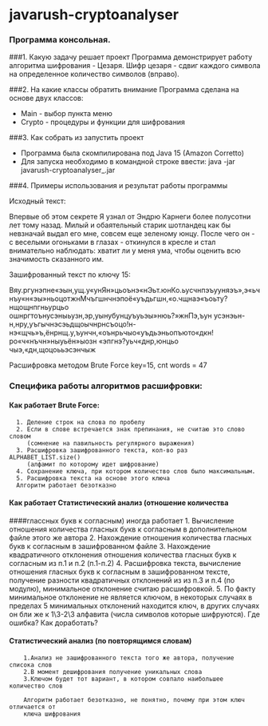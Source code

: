 # javarush-cryptoanalyser

### Программа консольная.

###1. Какую задачу решает проект
Программа демонстрирует работу алгоритма шифрования - Цезаря.
Шифр цезаря - сдвиг каждого символа на определенное количество символов (вправо).

###2. На какие классы обратить внимание
Программа сделана на основе двух классов:
* Main - выбор пункта меню
* Crypto - процедуры и функции для шифрования

###3. Как собрать из запустить проект

* Программа была скомпилирована под Java 15 (Amazon Corretto)
* Для запуска необходимо в командной строке ввести:
  java -jar javarush-cryptoanalyser_.jar

###4. Примеры использования и результат работы программы

Исходный текст:

Впервые об этом секрете Я узнал от Эндрю Карнеги более полусотни лет тому назад. Милый и обаятельный старик шотландец как бы невзначай выдал его мне, совсем еще зеленому юнцу. После чего он - с веселыми огоньками в глазах - откинулся в кресле и стал внимательно наблюдать: хватит ли у меня ума, чтобы оценить всю значимость сказанного им.

Зашифрованный текст по ключу 15:

Вяу.ргунэпне«эын,ущ.у«унЯн»цьоънэ«нЭьт.юнКо.ьусчнпэъууняэъ»,э«ьчнъу«н«эы»ньоцотжнМчъгшнчнэпоё«уъдьгшн,«о.чщнаэ«ъоьту?нщощнпгньурцьо ошнргтоънусэныьузн,эр,уынубунцуъуьэы»нюь?»жнПэ,ъун усэнэьн-н,нру,уъгычнэсэьдщоычнрнсъоцо!н-нэ«щчь»ъ,ёнрнщ.у,ъунчн,«оънрьчыо«уъдьэньопъюто«дкн!ро«ч«нъчн»ныуьён»ыозн «эпгнэ?уьч«днр,юнцьо чыэ,«дн,щоцоььэсэнчыж

Расшифровка методом Brute Force
key=15, cnt words = 47

### Специфика работы алгоритмов расшифровки:
#### Как работает Brute Force:

      1. Деление строк на слова по пробелу
      2. Если в слове встречается знак препинания, не считаю это слово словом 
         (сомнение на павильность регулярного выражения)
      3. Расшифровка зашифрованного текста, кол-во раз ALPHABET_LIST.size()
         (алфамит по которому идет шифрование)
      4. Сохранение ключа, при котором количество слов было максимальным. 
      5. Расшифровка текста на основе этого ключа
      Алгоритм работает безотказно

#### Как работает Статистический анализ (отношение количества
####глассных букв к согласным) иногда работает
        1. Вычисление отношения количества гласных букв к согласным в 
           дополнительном файле этого же автора
        2. Нахождение отношения количества гласных букв к согласным в 
           зашифрованном файле 
        3. Нахождение квадратичного отклонения отношения количества гласных
           букв к согласным из п.1 и п.2 (п.1-п.2)
        4. Расшифровка текста, вычисление отношения гласных букв к согласным
           в зашифрованном тексте, получение разности квадратичных отклонений из
           из п.3 и п.4 (по модулю), минимальное отклонение считаю расшифровкой.
        5. По факту минимальное отклонение не является ключом, в некоторых 
           случаях в пределах 5 минимальных отклонений находится ключ, в других
           случаях он бли же к 1\3-2\3 алфавита (числа символов которые 
           шифруются). Где ошибка? Как доработать?

#### Статистический анализ (по повторящимся словам)
        1.Анализ не зашифрованного текста того же автора, получение списока слов
        2.В момент дешифрования получение уникальных слова
        3.Ключом будет тот вариант, в котором совпало наибольшее количество слов
        
        Алгоритм работает безотказно, не понятно, почему при этом ключ отличается от 
        ключа шифрования

